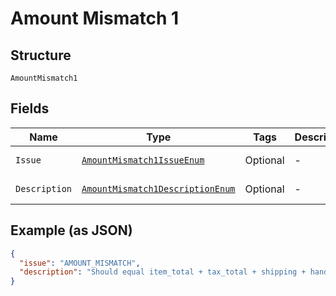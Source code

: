 
# Amount Mismatch 1

## Structure

`AmountMismatch1`

## Fields

| Name | Type | Tags | Description | Getter | Setter |
|  --- | --- | --- | --- | --- | --- |
| `Issue` | [`AmountMismatch1IssueEnum`](../../doc/models/amount-mismatch-1-issue-enum.md) | Optional | - | AmountMismatch1IssueEnum getIssue() | setIssue(AmountMismatch1IssueEnum issue) |
| `Description` | [`AmountMismatch1DescriptionEnum`](../../doc/models/amount-mismatch-1-description-enum.md) | Optional | - | AmountMismatch1DescriptionEnum getDescription() | setDescription(AmountMismatch1DescriptionEnum description) |

## Example (as JSON)

```json
{
  "issue": "AMOUNT_MISMATCH",
  "description": "Should equal item_total + tax_total + shipping + handling + insurance - shipping_discount - discount."
}
```

